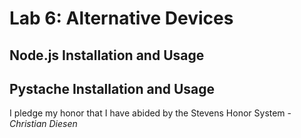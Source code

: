 # Lab 6: Alternative Devices
## Node.js Installation and Usage

## Pystache Installation and Usage

I pledge my honor that I have abided by the Stevens Honor System - *Christian Diesen*
